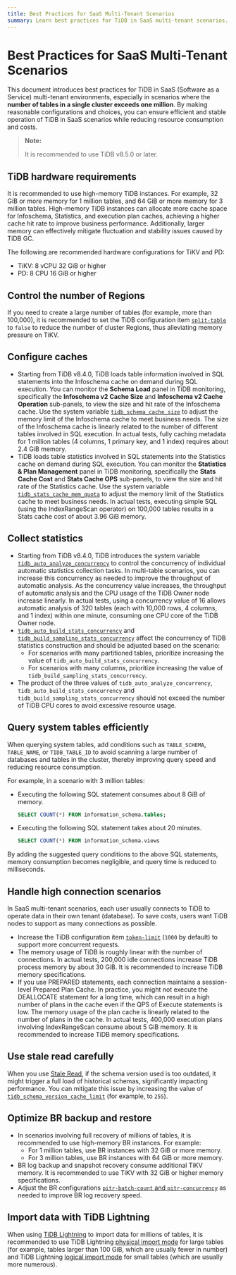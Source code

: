 ```yaml
---
title: Best Practices for SaaS Multi-Tenant Scenarios
summary: Learn best practices for TiDB in SaaS multi-tenant scenarios.
---
```


# Best Practices for SaaS Multi-Tenant Scenarios

This document introduces best practices for TiDB in SaaS (Software as a Service) multi-tenant environments, especially in scenarios where the **number of tables in a single cluster exceeds one million**. By making reasonable configurations and choices, you can ensure efficient and stable operation of TiDB in SaaS scenarios while reducing resource consumption and costs.

> **Note:**
>
> It is recommended to use TiDB v8.5.0 or later.

## TiDB hardware requirements

It is recommended to use high-memory TiDB instances. For example, 32 GiB or more memory for 1 million tables, and 64 GiB or more memory for 3 million tables. High-memory TiDB instances can allocate more cache space for Infoschema, Statistics, and execution plan caches, achieving a higher cache hit rate to improve business performance. Additionally, larger memory can effectively mitigate fluctuation and stability issues caused by TiDB GC.

The following are recommended hardware configurations for TiKV and PD:

* TiKV: 8 vCPU 32 GiB or higher
* PD: 8 CPU 16 GiB or higher

## Control the number of Regions

If you need to create a large number of tables (for example, more than 100,000), it is recommended to set the TiDB configuration item [`split-table`](/tidb-configuration-file.md#split-table) to `false` to reduce the number of cluster Regions, thus alleviating memory pressure on TiKV.

## Configure caches

* Starting from TiDB v8.4.0, TiDB loads table information involved in SQL statements into the Infoschema cache on demand during SQL execution. You can monitor the **Schema Load** panel in TiDB monitoring, specifically the **Infoschema v2 Cache Size** and **Infoschema v2 Cache Operation** sub-panels, to view the size and hit rate of the Infoschema cache. Use the system variable [`tidb_schema_cache_size`](/system-variables.md#tidb_schema_cache_size-new-in-v800) to adjust the memory limit of the Infoschema cache to meet business needs. The size of the Infoschema cache is linearly related to the number of different tables involved in SQL execution. In actual tests, fully caching metadata for 1 million tables (4 columns, 1 primary key, and 1 index) requires about 2.4 GiB memory.
* TiDB loads table statistics involved in SQL statements into the Statistics cache on demand during SQL execution. You can monitor the **Statistics & Plan Management** panel in TiDB monitoring, specifically the **Stats Cache Cost** and **Stats Cache OPS** sub-panels, to view the size and hit rate of the Statistics cache. Use the system variable [`tidb_stats_cache_mem_quota`](/system-variables.md#tidb_stats_cache_mem_quota-new-in-v610) to adjust the memory limit of the Statistics cache to meet business needs. In actual tests, executing simple SQL (using the IndexRangeScan operator) on 100,000 tables results in a Stats cache cost of about 3.96 GiB memory.

## Collect statistics

* Starting from TiDB v8.4.0, TiDB introduces the system variable [`tidb_auto_analyze_concurrency`](/system-variables.md#tidb_auto_analyze_concurrency-new-in-v840) to control the concurrency of individual automatic statistics collection tasks. In multi-table scenarios, you can increase this concurrency as needed to improve the throughput of automatic analysis. As the concurrency value increases, the throughput of automatic analysis and the CPU usage of the TiDB Owner node increase linearly. In actual tests, using a concurrency value of 16 allows automatic analysis of 320 tables (each with 10,000 rows, 4 columns, and 1 index) within one minute, consuming one CPU core of the TiDB Owner node.
* [`tidb_auto_build_stats_concurrency`](/system-variables.md#tidb_auto_build_stats_concurrency-new-in-v650) and [`tidb_build_sampling_stats_concurrency`](/system-variables.md#tidb_build_sampling_stats_concurrency-new-in-v750) affect the concurrency of TiDB statistics construction and should be adjusted based on the scenario:
    - For scenarios with many partitioned tables, prioritize increasing the value of `tidb_auto_build_stats_concurrency`.
    - For scenarios with many columns, prioritize increasing the value of `tidb_build_sampling_stats_concurrency`.
* The product of the three values of `tidb_auto_analyze_concurrency`, `tidb_auto_build_stats_concurrency` and `tidb_build_sampling_stats_concurrency` should not exceed the number of TiDB CPU cores to avoid excessive resource usage.

## Query system tables efficiently

When querying system tables, add conditions such as `TABLE_SCHEMA`, `TABLE_NAME`, or `TIDB_TABLE_ID` to avoid scanning a large number of databases and tables in the cluster, thereby improving query speed and reducing resource consumption.

For example, in a scenario with 3 million tables:

- Executing the following SQL statement consumes about 8 GiB of memory.

    ```sql
    SELECT COUNT(*) FROM information_schema.tables;
    ```

- Executing the following SQL statement takes about 20 minutes.

    ```sql
    SELECT COUNT(*) FROM information_schema.views
    ```

By adding the suggested query conditions to the above SQL statements, memory consumption becomes negligible, and query time is reduced to milliseconds.

## Handle high connection scenarios

In SaaS multi-tenant scenarios, each user usually connects to TiDB to operate data in their own tenant (database). To save costs, users want TiDB nodes to support as many connections as possible.

* Increase the TiDB configuration item [`token-limit`](/tidb-configuration-file.md#token-limit) (`1000` by default) to support more concurrent requests.
* The memory usage of TiDB is roughly linear with the number of connections. In actual tests, 200,000 idle connections increase TiDB process memory by about 30 GiB. It is recommended to increase TiDB memory specifications.
* If you use PREPARED statements, each connection maintains a session-level Prepared Plan Cache. In practice, you might not execute the DEALLOCATE statement for a long time, which can result in a high number of plans in the cache even if the QPS of Execute statements is low. The memory usage of the plan cache is linearly related to the number of plans in the cache. In actual tests, 400,000 execution plans involving IndexRangeScan consume about 5 GiB memory. It is recommended to increase TiDB memory specifications.

## Use stale read carefully

When you use [Stale Read](/stale-read.md), if the schema version used is too outdated, it might trigger a full load of historical schemas, significantly impacting performance. You can mitigate this issue by increasing the value of [`tidb_schema_version_cache_limit`](/system-variables.md#tidb_schema_version_cache_limit-new-in-v740) (for example, to `255`).

## Optimize BR backup and restore

* In scenarios involving full recovery of millions of tables, it is recommended to use high-memory BR instances. For example:
    - For 1 million tables, use BR instances with 32 GiB or more memory.
    - For 3 million tables, use BR instances with 64 GiB or more memory.
* BR log backup and snapshot recovery consume additional TiKV memory. It is recommended to use TiKV with 32 GiB or higher memory specifications.
* Adjust the BR configurations [`pitr-batch-count` and `pitr-concurrency`](/br/use-br-command-line-tool.md#common-options) as needed to improve BR log recovery speed.

## Import data with TiDB Lightning

When using [TiDB Lightning](/tidb-lightning/tidb-lightning-overview.md) to import data for millions of tables, it is recommended to use TiDB Lightning [physical import mode](/tidb-lightning/tidb-lightning-physical-import-mode.md) for large tables (for example, tables larger than 100 GiB, which are usually fewer in number) and TiDB Lightning [logical import mode](/tidb-lightning/tidb-lightning-logical-import-mode.md) for small tables (which are usually more numerous).
